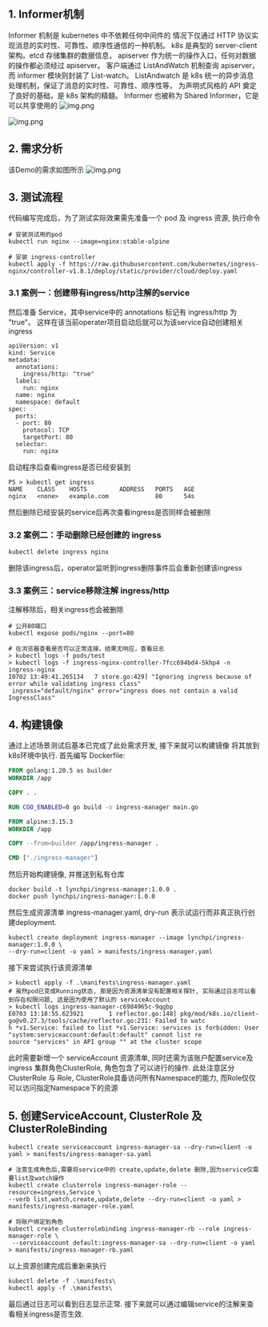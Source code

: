 ## 1. Informer机制
Informer 机制是 kubernetes 中不依赖任何中间件的 情况下仅通过 HTTP 协议实现消息的实时性、可靠性、顺序性通信的一种机制。
k8s 是典型的 server-client 架构。etcd 存储集群的数据信息， apiserver 作为统一的操作入口，任何对数据的操作都必须经过 apiserver。
客户端通过 ListAndWatch 机制查询 apiserver，而 informer 模块则封装了 List-watch。
ListAndwatch 是 k8s 统一的异步消息处理机制，保证了消息的实时性、可靠性、顺序性等，
为声明式风格的 API 奠定了良好的基础，是 k8s 架构的精髓。 Informer 也被称为 Shared Informer，它是可以共享使用的
![img.png](images/img2.png)

![img.png](images/informer.png)

## 2. 需求分析
该Demo的需求如图所示
![img.png](images/img.png)

## 3. 测试流程
代码编写完成后，为了测试实际效果需先准备一个 pod 及 ingress 资源, 执行命令
```shell
# 安装测试用的pod
kubectl run nginx --image=nginx:stable-alpine

# 安装 ingress-controller
kubectl apply -f https://raw.githubusercontent.com/kubernetes/ingress-nginx/controller-v1.8.1/deploy/static/provider/cloud/deploy.yaml
```

### 3.1 案例一：创建带有ingress/http注解的service
然后准备 Service，其中service中的 annotations 标记有 ingress/http 为 "true"。
这样在该当前operater项目启动后就可以为该service自动创建相关 ingress
```shell
apiVersion: v1
kind: Service
metadata:
  annotations: 
    ingress/http: "true"
  labels:
    run: nginx
  name: nginx
  namespace: default
spec:
  ports:
  - port: 80
    protocol: TCP
    targetPort: 80
  selector:
    run: nginx
```
启动程序后查看ingress是否已经安装到
```shell
PS > kubectl get ingress
NAME    CLASS    HOSTS         ADDRESS   PORTS   AGE
nginx   <none>   example.com             80      54s
```
然后删除已经安装的service后再次查看ingress是否同样会被删除

### 3.2 案例二：手动删除已经创建的 ingress
```shell
kubectl delete ingress nginx
```
删除该ingress后，operator监听到ingress删除事件后会重新创建该ingress
### 3.3 案例三：service移除注解 ingress/http
注解移除后，相关ingress也会被删除

```shell
# 公开80端口
kubectl expose pods/nginx --port=80

# 在浏览器查看是否可以正常连接，结果无响应，查看日志
> kubectl logs -f pods/test
> kubectl logs -f ingress-nginx-controller-7fcc694bd4-5khp4 -n ingress-nginx
I0702 13:49:41.265134   7 store.go:429] "Ignoring ingress because of error while validating ingress class"
 ingress="default/nginx" error="ingress does not contain a valid IngressClass"

```
## 4. 构建镜像
通过上述场景测试后基本已完成了此处需求开发, 接下来就可以构建镜像
将其放到k8s环境中执行. 首先编写 Dockerfile:
```dockerfile
FROM golang:1.20.5 as builder
WORKDIR /app

COPY . .

RUN CGO_ENABLED=0 go build -o ingress-manager main.go

FROM alpine:3.15.3
WORKDIR /app

COPY --from=builder /app/ingress-manager .

CMD ["./ingress-manager"]


```
然后开始构建镜像, 并推送到私有仓库
```shell
docker build -t lynchpi/ingress-manager:1.0.0 . 
docker push lynchpi/ingress-manager:1.0.0
```
然后生成资源清单 ingress-manager.yaml, dry-run 表示试运行而非真正执行创建deployment.
```shell
kubectl create deployment ingress-manager --image lynchpi/ingress-manager:1.0.0 \
--dry-run=client -o yaml > manifests/ingress-manager.yaml
```
接下来尝试执行该资源清单
```shell
> kubectl apply -f .\manifests\ingress-manager.yaml
# 虽然pod已变成Running状态, 那是因为资源清单没有配置相关探针, 实际通过日志可以看到存在权限问题, 这是因为使用了默认的 serviceAccount
> kubectl logs ingress-manager-c6984965c-9qgbp
E0703 13:18:55.623921       1 reflector.go:148] pkg/mod/k8s.io/client-go@v0.27.3/tools/cache/reflector.go:231: Failed to watc
h *v1.Service: failed to list *v1.Service: services is forbidden: User "system:serviceaccount:default:default" cannot list re
source "services" in API group "" at the cluster scope
```
此时需要新增一个 serviceAccount 资源清单, 同时还需为该账户配置service及ingress 集群角色ClusterRole, 角色包含了可以进行的操作.
此处注意区分 ClusterRole 与 Role, ClusterRole具备访问所有Namespace的能力, 而Role仅仅可以访问指定Namespace下的资源
## 5. 创建ServiceAccount, ClusterRole 及 ClusterRoleBinding
```shell
kubectl create serviceaccount ingress-manager-sa --dry-run=client -o yaml > manifests/ingress-manager-sa.yaml

# 注意生成角色后,需要将service中的 create,update,delete 删除,因为service仅需要list及watch操作
kubectl create clusterrole ingress-manager-role --resource=ingress,Service \
--verb list,watch,create,update,delete --dry-run=client -o yaml > manifests/ingress-manager-role.yaml

# 将账户绑定到角色
kubectl create clusterrolebinding ingress-manager-rb --role ingress-manager-role \
 --serviceaccount default:ingress-manager-sa --dry-run=client -o yaml > manifests/ingress-manager-rb.yaml
```
以上资源创建完成后重新来执行
```shell
kubectl delete -f .\manifests\  
kubectl apply -f .\manifests\ 
```
最后通过日志可以看到日志显示正常. 接下来就可以通过编辑service的注解来查看相关ingress是否生效.
